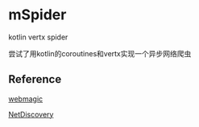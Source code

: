 # mSpider
kotlin vertx spider

尝试了用kotlin的coroutines和vertx实现一个异步网络爬虫
## Reference

[webmagic](https://github.com/code4craft/webmagic)

[NetDiscovery](https://github.com/fengzhizi715/NetDiscovery)
